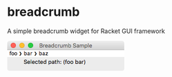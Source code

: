 breadcrumb
=================
A simple breadcrumb widget for Racket GUI framework

![Screenshot](scribblings/breadcrumb.png)
